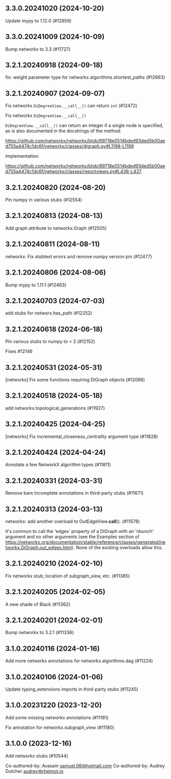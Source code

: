 ## 3.3.0.20241020 (2024-10-20)

Update mypy to 1.12.0 (#12859)

## 3.3.0.20241009 (2024-10-09)

Bump networkx to 3.3 (#11727)

## 3.2.1.20240918 (2024-09-18)

 fix: weight parameter type for networkx.algorithms.shortest_paths (#12663)

## 3.2.1.20240907 (2024-09-07)

Fix networkx `DiDegreeView.__call__()` can return `int` (#12472)

Fix networkx `DiDegreeView.__call__()`

`DiDegreeView.__call__()` can return an integer if a single node is specified, as is also documented in the docstrings of the method:

https://github.com/networkx/networkx/blob/89718e0514bded93ded5b00aed755a4474c1dc6f/networkx/classes/digraph.py#L1198-L1199

Implementation:

https://github.com/networkx/networkx/blob/89718e0514bded93ded5b00aed755a4474c1dc6f/networkx/classes/reportviews.py#L436-L437

## 3.2.1.20240820 (2024-08-20)

Pin numpy in various stubs (#12554)

## 3.2.1.20240813 (2024-08-13)

Add graph attribute to networkx.Graph (#12505)

## 3.2.1.20240811 (2024-08-11)

networkx: Fix stubtest errors and remove numpy version pin (#12477)

## 3.2.1.20240806 (2024-08-06)

Bump mypy to 1.11.1 (#12463)

## 3.2.1.20240703 (2024-07-03)

add stubs for networx.has_path (#12252)

## 3.2.1.20240618 (2024-06-18)

Pin various stubs to numpy to < 2 (#12152)

Fixes #12146

## 3.2.1.20240531 (2024-05-31)

[networks] Fix some functions requiring DiGraph objects (#12066)

## 3.2.1.20240518 (2024-05-18)

add networkx.topological_generations (#11927)

## 3.2.1.20240425 (2024-04-25)

[networkx] Fix incremental_closeness_centrality argument type (#11828)

## 3.2.1.20240424 (2024-04-24)

Annotate a few NetworkX algorithm types (#11811)

## 3.2.1.20240331 (2024-03-31)

Remove bare Incomplete annotations in third-party stubs (#11671)

## 3.2.1.20240313 (2024-03-13)

networkx: add another overload to OutEdgeView.__call__(). (#11578)

It's common to call the 'edges' property of a DiGraph with an 'nbunch'
argument and no other arguments (see the Examples section of
https://networkx.org/documentation/stable/reference/classes/generated/networkx.DiGraph.out_edges.html).
None of the existing overloads allow this.

## 3.2.1.20240210 (2024-02-10)

Fix networkx stub; location of subgraph_view, etc. (#11385)

## 3.2.1.20240205 (2024-02-05)

A new shade of Black (#11362)

## 3.2.1.20240201 (2024-02-01)

Bump networkx to 3.2.1 (#11336)

## 3.1.0.20240116 (2024-01-16)

Add more networkx annotations for networkx.algorithms.dag (#11224)

## 3.1.0.20240106 (2024-01-06)

Update typing_extensions imports in third-party stubs (#11245)

## 3.1.0.20231220 (2023-12-20)

Add some missing networkx annotations (#11181)

Fix annotation for networkx.subgraph_view (#11180)

## 3.1.0.0 (2023-12-16)

Add networkx stubs (#10544)

Co-authored-by: Avasam <samuel.06@hotmail.com>
Co-authored-by: Audrey Dutcher <audrey@rhelmot.io>

